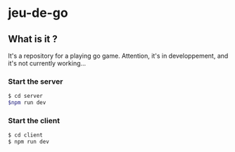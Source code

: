 # jeu-de-go

## What is it ?

It's a repository for a playing go game. Attention, it's in developpement, and it's not currently working...

### Start the server

``` bash
$ cd server
$npm run dev
```

### Start the client

``` bash
$ cd client
$ npm run dev
```
